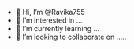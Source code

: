 - 👋 Hi, I’m @Ravika755
- 👀 I’m interested in ...
- 🌱 I’m currently learning ...
- 💞️ I’m looking to collaborate on .....

<!---
Ravika755/Ravika755 is a ✨ special ✨ repository because its `README.md` (this file) appears on your GitHub profile.
You can click the Preview link to take a look at your changes.
--->
